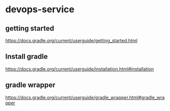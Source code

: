 # devops-service
## getting started
https://docs.gradle.org/current/userguide/getting_started.html

## Install gradle
https://docs.gradle.org/current/userguide/installation.html#installation

## gradle wrapper
https://docs.gradle.org/current/userguide/gradle_wrapper.html#gradle_wrapper


